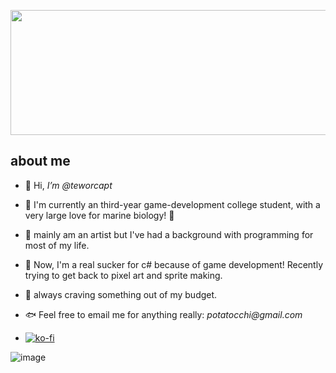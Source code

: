 <!---
teworcapt/teworcapt is a ✨ special ✨ repository because its `README.md` (this file) appears on your GitHub profile.
You can click the Preview link to take a look at your changes.
--->
<a href="url"><img src="https://github.com/user-attachments/assets/27dd0c8a-683c-4aaa-9291-0a2289804ce6" align="center" height="200" width="850" ></a>
## about me
- 🐚 Hi, _I’m @teworcapt_ 
* 🐠 I'm currently an third-year game-development college student, with a very large love for marine biology! 🎣
* 🐳 mainly am an artist but I've had a background with programming for most of my life.

* 🦀 Now, I'm a real sucker for c# because of game development! Recently trying to get back to pixel art and sprite making.
* 🍥 always craving something out of my budget.
* 🐟 Feel free to email me for anything really: _potatocchi@gmail.com_
* [![ko-fi](https://ko-fi.com/img/githubbutton_sm.svg)](https://ko-fi.com/P5P87DK7L)
  
![image](https://github.com/teworcapt/teworcapt/assets/134356292/b695c9fa-668c-48de-81c2-211f04bedd82)




